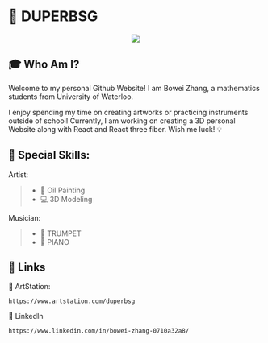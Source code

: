 
<!---
DuperBSG/DuperBSG is a ✨ special ✨ repository because its `README.md` (this file) appears on your GitHub profile.
You can click the Preview link to take a look at your changes.
--->

# :rose: DUPERBSG

<p align="center">
  <img src="https://github.com/user-attachments/assets/5790e652-b916-462c-a611-2ebf058c2c07" />
</p>


## :mortar_board: Who Am I?
Welcome to my personal Github Website! I am Bowei Zhang, a mathematics students from University of Waterloo.

I enjoy spending my time on creating artworks or practicing instruments outside of school!
Currently, I am working on creating a 3D personal Website along with React and React three fiber. Wish me luck! :bulb:

## :tropical_drink: Special Skills:
>

Artist:
> - :art: Oil Painting 
> - :computer: 3D Modeling


Musician:
> - :trumpet: TRUMPET
> - :musical_keyboard: PIANO


## :rocket: Links

:link: ArtStation:
```
https://www.artstation.com/duperbsg
```

:link: LinkedIn
```
https://www.linkedin.com/in/bowei-zhang-0710a32a8/
```
